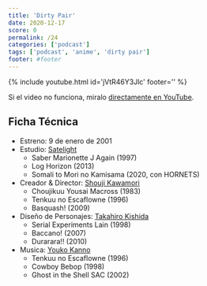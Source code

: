 ```yaml
---
title: 'Dirty Pair'
date: 2020-12-17
score: 0
permalink: /24
categories: ['podcast']
tags: ['podcast', 'anime', 'dirty pair']
footer: #footer
---
```


{% include youtube.html id='jVtR46Y3Jlc' footer='' %}

Si el video no funciona, miralo [directamente en YouTube](https://youtu.be/jVtR46Y3Jlc).

<!-- Tambien podes [descargar el mp3](CHANGEME). -->

## Ficha Técnica

- Estreno: 9 de enero de 2001
- Estudio: [Satelight](https://anilist.co/studio/41)
    - Saber Marionette J Again (1997)
    - Log Horizon (2013)
    - Somali to Mori no Kamisama (2020, con HORNETS)
- Creador & Director: [Shouji Kawamori](https://anilist.co/staff/97501)
    - Choujikuu Yousai Macross (1983)
    - Tenkuu no Escaflowne (1996)
    - Basquash! (2009)
- Diseño de Personajes: [Takahiro Kishida](https://anilist.co/staff/101403)
    - Serial Experiments Lain (1998)
    - Baccano! (2007)
    - Durarara!! (2010)
- Musica: [Youko Kanno](https://anilist.co/staff/95508)
    - Tenkuu no Escaflowne (1996)
    - Cowboy Bebop (1998)
    - Ghost in the Shell SAC (2002)
